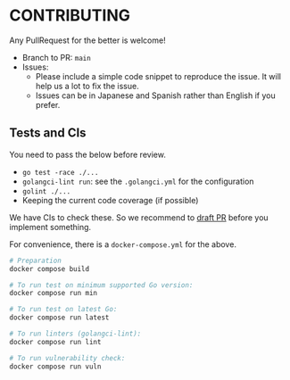 # CONTRIBUTING

Any PullRequest for the better is welcome!

- Branch to PR: `main`
- Issues:
  - Please include a simple code snippet to reproduce the issue. It will help us a lot to fix the issue.
  - Issues can be in Japanese and Spanish rather than English if you prefer.

## Tests and CIs

You need to pass the below before review.

- `go test -race ./...`
- `golangci-lint run`: see the `.golangci.yml` for the configuration
- `golint ./...`
- Keeping the current code coverage (if possible)

We have CIs to check these. So we recommend to [draft PR](https://github.blog/2019-02-14-introducing-draft-pull-requests/) before you implement something.

For convenience, there is a `docker-compose.yml` for the above.

```bash
# Preparation
docker compose build

# To run test on minimum supported Go version:
docker compose run min

# To run test on latest Go:
docker compose run latest

# To run linters (golangci-lint):
docker compose run lint

# To run vulnerability check:
docker compose run vuln
```
